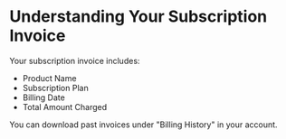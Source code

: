 # Understanding Your Subscription Invoice

Your subscription invoice includes:

- Product Name
- Subscription Plan
- Billing Date
- Total Amount Charged

You can download past invoices under "Billing History" in your account.
